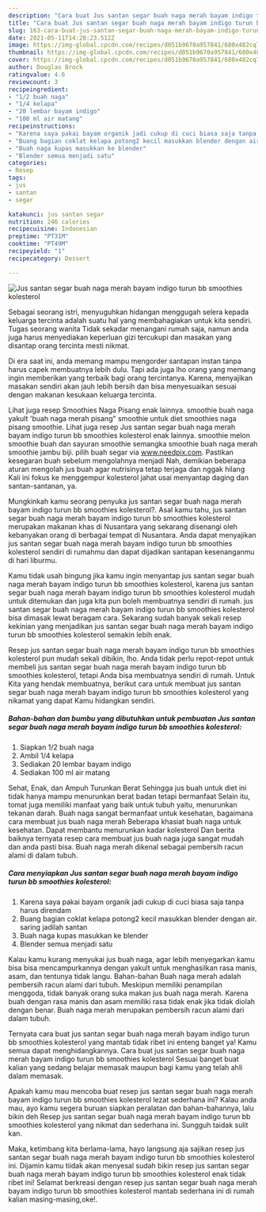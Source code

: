 ```yaml
---
description: "Cara buat Jus santan segar buah naga merah bayam indigo turun bb smoothies kolesterol Sederhana Untuk Jualan"
title: "Cara buat Jus santan segar buah naga merah bayam indigo turun bb smoothies kolesterol Sederhana Untuk Jualan"
slug: 163-cara-buat-jus-santan-segar-buah-naga-merah-bayam-indigo-turun-bb-smoothies-kolesterol-sederhana-untuk-jualan
date: 2021-05-11T14:28:23.512Z
image: https://img-global.cpcdn.com/recipes/d051b9670a957841/680x482cq70/jus-santan-segar-buah-naga-merah-bayam-indigo-turun-bb-smoothies-kolesterol-foto-resep-utama.jpg
thumbnail: https://img-global.cpcdn.com/recipes/d051b9670a957841/680x482cq70/jus-santan-segar-buah-naga-merah-bayam-indigo-turun-bb-smoothies-kolesterol-foto-resep-utama.jpg
cover: https://img-global.cpcdn.com/recipes/d051b9670a957841/680x482cq70/jus-santan-segar-buah-naga-merah-bayam-indigo-turun-bb-smoothies-kolesterol-foto-resep-utama.jpg
author: Douglas Brock
ratingvalue: 4.6
reviewcount: 3
recipeingredient:
- "1/2 buah naga"
- "1/4 kelapa"
- "20 lembar bayam indigo"
- "100 ml air matang"
recipeinstructions:
- "Karena saya pakai bayam organik jadi cukup di cuci biasa saja tanpa harus direndam"
- "Buang bagian coklat kelapa potong2 kecil masukkan blender dengan air. saring jadilah santan"
- "Buah naga kupas masukkan ke blender"
- "Blender semua menjadi satu"
categories:
- Resep
tags:
- jus
- santan
- segar

katakunci: jus santan segar 
nutrition: 246 calories
recipecuisine: Indonesian
preptime: "PT31M"
cooktime: "PT49M"
recipeyield: "1"
recipecategory: Dessert

---
```



![Jus santan segar buah naga merah bayam indigo turun bb smoothies kolesterol](https://img-global.cpcdn.com/recipes/d051b9670a957841/680x482cq70/jus-santan-segar-buah-naga-merah-bayam-indigo-turun-bb-smoothies-kolesterol-foto-resep-utama.jpg)

Sebagai seorang istri, menyuguhkan hidangan menggugah selera kepada keluarga tercinta adalah suatu hal yang membahagiakan untuk kita sendiri. Tugas seorang  wanita Tidak sekadar menangani rumah saja, namun anda juga harus menyediakan keperluan gizi tercukupi dan masakan yang disantap orang tercinta mesti nikmat.

Di era  saat ini, anda memang mampu mengorder santapan instan tanpa harus capek membuatnya lebih dulu. Tapi ada juga lho orang yang memang ingin memberikan yang terbaik bagi orang tercintanya. Karena, menyajikan masakan sendiri akan jauh lebih bersih dan bisa menyesuaikan sesuai dengan makanan kesukaan keluarga tercinta. 

Lihat juga resep Smoothies Naga Pisang enak lainnya. smoothie buah naga yakult &#39;buah naga merah pisang&#34; smoothie untuk diet smoothies naga pisang smoothie. Lihat juga resep Jus santan segar buah naga merah bayam indigo turun bb smoothies kolesterol enak lainnya. smoothie melon smoothie buah dan sayuran smoothie semangka smoothie buah naga merah smoothie jambu biji. pilih buah segar via www.needpix.com. Pastikan kesegaran buah sebelum mengolahnya menjadi Nah, demikian beberapa aturan mengolah jus buah agar nutrisinya tetap terjaga dan nggak hilang Kali ini fokus ke menggempur kolesterol jahat usai menyantap daging dan santan-santanan, ya.

Mungkinkah kamu seorang penyuka jus santan segar buah naga merah bayam indigo turun bb smoothies kolesterol?. Asal kamu tahu, jus santan segar buah naga merah bayam indigo turun bb smoothies kolesterol merupakan makanan khas di Nusantara yang sekarang disenangi oleh kebanyakan orang di berbagai tempat di Nusantara. Anda dapat menyajikan jus santan segar buah naga merah bayam indigo turun bb smoothies kolesterol sendiri di rumahmu dan dapat dijadikan santapan kesenanganmu di hari liburmu.

Kamu tidak usah bingung jika kamu ingin menyantap jus santan segar buah naga merah bayam indigo turun bb smoothies kolesterol, karena jus santan segar buah naga merah bayam indigo turun bb smoothies kolesterol mudah untuk ditemukan dan juga kita pun boleh membuatnya sendiri di rumah. jus santan segar buah naga merah bayam indigo turun bb smoothies kolesterol bisa dimasak lewat beragam cara. Sekarang sudah banyak sekali resep kekinian yang menjadikan jus santan segar buah naga merah bayam indigo turun bb smoothies kolesterol semakin lebih enak.

Resep jus santan segar buah naga merah bayam indigo turun bb smoothies kolesterol pun mudah sekali dibikin, lho. Anda tidak perlu repot-repot untuk membeli jus santan segar buah naga merah bayam indigo turun bb smoothies kolesterol, tetapi Anda bisa membuatnya sendiri di rumah. Untuk Kita yang hendak membuatnya, berikut cara untuk membuat jus santan segar buah naga merah bayam indigo turun bb smoothies kolesterol yang nikamat yang dapat Kamu hidangkan sendiri.

<!--inarticleads1-->

##### Bahan-bahan dan bumbu yang dibutuhkan untuk pembuatan Jus santan segar buah naga merah bayam indigo turun bb smoothies kolesterol:

1. Siapkan 1/2 buah naga
1. Ambil 1/4 kelapa
1. Sediakan 20 lembar bayam indigo
1. Sediakan 100 ml air matang


Sehat, Enak, dan Ampuh Turunkan Berat Sehingga jus buah untuk diet ini tidak hanya mampu menurunkan berat badan tetapi bermanfaat Selain itu, tomat juga memiliki manfaat yang baik untuk tubuh yaitu, menurunkan tekanan darah. Buah naga sangat bermanfaat untuk kesehatan, bagaimana cara membuat jus buah naga merah Beberapa khasiat buah naga untuk kesehatan. Dapat membantu menurunkan kadar kolesterol Dan berita baiknya ternyata resep cara membuat jus buah naga juga sangat mudah dan anda pasti bisa. Buah naga merah dikenal sebagai pembersih racun alami di dalam tubuh. 

<!--inarticleads2-->

##### Cara menyiapkan Jus santan segar buah naga merah bayam indigo turun bb smoothies kolesterol:

1. Karena saya pakai bayam organik jadi cukup di cuci biasa saja tanpa harus direndam
1. Buang bagian coklat kelapa potong2 kecil masukkan blender dengan air. saring jadilah santan
1. Buah naga kupas masukkan ke blender
1. Blender semua menjadi satu


Kalau kamu kurang menyukai jus buah naga, agar lebih menyegarkan kamu bisa bisa mencampurkannya dengan yakult untuk menghasilkan rasa manis, asam, dan tentunya tidak langu. Bahan-bahan Buah naga merah adalah pembersih racun alami dari tubuh. Meskipun memiliki penampilan menggoda, tidak banyak orang suka makan jus buah naga merah. Karena buah dengan rasa manis dan asam memiliki rasa tidak enak jika tidak diolah dengan benar. Buah naga merah merupakan pembersih racun alami dari dalam tubuh. 

Ternyata cara buat jus santan segar buah naga merah bayam indigo turun bb smoothies kolesterol yang mantab tidak ribet ini enteng banget ya! Kamu semua dapat menghidangkannya. Cara buat jus santan segar buah naga merah bayam indigo turun bb smoothies kolesterol Sesuai banget buat kalian yang sedang belajar memasak maupun bagi kamu yang telah ahli dalam memasak.

Apakah kamu mau mencoba buat resep jus santan segar buah naga merah bayam indigo turun bb smoothies kolesterol lezat sederhana ini? Kalau anda mau, ayo kamu segera buruan siapkan peralatan dan bahan-bahannya, lalu bikin deh Resep jus santan segar buah naga merah bayam indigo turun bb smoothies kolesterol yang nikmat dan sederhana ini. Sungguh taidak sulit kan. 

Maka, ketimbang kita berlama-lama, hayo langsung aja sajikan resep jus santan segar buah naga merah bayam indigo turun bb smoothies kolesterol ini. Dijamin kamu tiidak akan menyesal sudah bikin resep jus santan segar buah naga merah bayam indigo turun bb smoothies kolesterol enak tidak ribet ini! Selamat berkreasi dengan resep jus santan segar buah naga merah bayam indigo turun bb smoothies kolesterol mantab sederhana ini di rumah kalian masing-masing,oke!.

